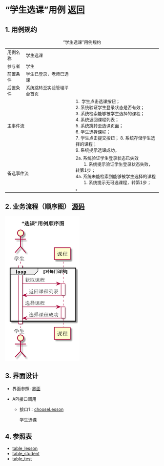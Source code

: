 # “学生选课”用例 [返回](../README.md)
## 1. 用例规约

<table>
    <caption>“学生选课”用例规约</caption>
    <tr>
        <td>用例名称</td>
        <td>学生选课</td>
    </tr>
    <tr>
        <td>参与者</td>
        <td>学生</td>
    </tr>
    <tr>
        <td>前置条件</td>
        <td>学生已登录，老师已选课</td>
    </tr>
    <tr>
        <td>后置条件</td>
        <td>系统跳转至实验管理平台首页</td>
    </tr>
    <tr>
        <td colspan="2">主事件流</td>
                <td>
                    1. 学生点击选课按钮；<br>
                     2. 系统验证学生登录状态是否有效；<br>
                     3. 系统检索能够被学生选择的课程；<br>
                     4. 系统返回课程列表；<br>
                     5. 系统跳转至选课页面；<br>
                     6. 学生选择课程；<br>
                     7. 学生点击提交按钮；
                     8. 系统存储学生选择的课程；<br>
                     9. 系统提示选课成功。      
                </td>
    </tr>
    <tr>
        <td colspan="2">备选事件流</td>
                <td colspan="2">
                    2a. 系统验证学生登录状态已失效<br>
                        &nbsp&nbsp&nbsp&nbsp&nbsp&nbsp
                        1. 系统提示验证学生登录状态失败，转第1步；<br>
                    4a. 系统未能检索到能够被学生选择的课程<br>
                        &nbsp&nbsp&nbsp&nbsp&nbsp&nbsp
                        1. 系统提示无可选课程，转第1步；<br>。
                </td>
    </tr>
</table>


## 2. 业务流程（顺序图） [源码](../src/lesson.puml)
![sequence1](../img/lesson.png) 

    
## 3. 界面设计
- 界面参照: [界面](https://qtfy1005050140.github.io/is_analysis_pages/ui2/lesson.html)

- API接口调用

    - 接口1：[chooseLesson](../api/chooseLesson.md)
        
        学生选课
        


    
## 4. 参照表
- [table_lesson](../database/database.md)
- [table_student](../database/database.md)
- [table_test](../database/database.md)
